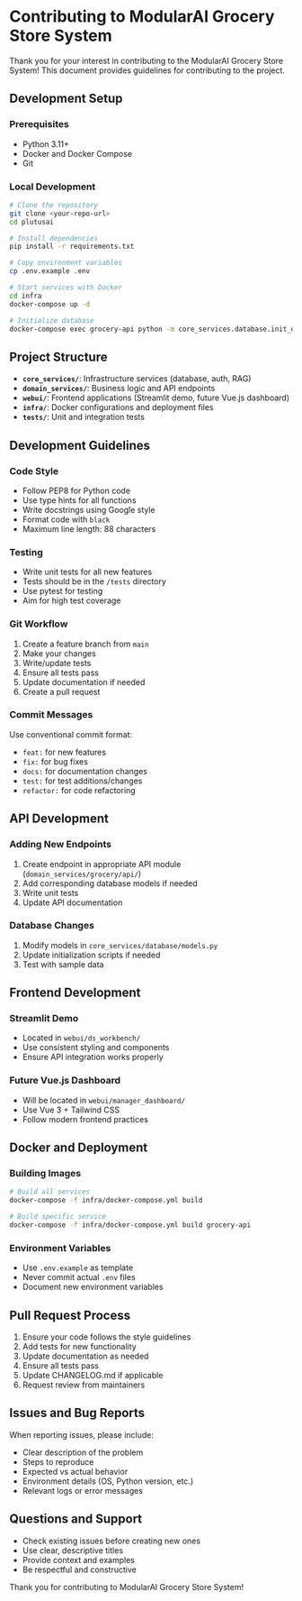 # Contributing to ModularAI Grocery Store System

Thank you for your interest in contributing to the ModularAI Grocery Store System! This document provides guidelines for contributing to the project.

## Development Setup

### Prerequisites
- Python 3.11+
- Docker and Docker Compose
- Git

### Local Development
```bash
# Clone the repository
git clone <your-repo-url>
cd plutusai

# Install dependencies
pip install -r requirements.txt

# Copy environment variables
cp .env.example .env

# Start services with Docker
cd infra
docker-compose up -d

# Initialize database
docker-compose exec grocery-api python -m core_services.database.init_db
```

## Project Structure

- **`core_services/`**: Infrastructure services (database, auth, RAG)
- **`domain_services/`**: Business logic and API endpoints
- **`webui/`**: Frontend applications (Streamlit demo, future Vue.js dashboard)
- **`infra/`**: Docker configurations and deployment files
- **`tests/`**: Unit and integration tests

## Development Guidelines

### Code Style
- Follow PEP8 for Python code
- Use type hints for all functions
- Write docstrings using Google style
- Format code with `black`
- Maximum line length: 88 characters

### Testing
- Write unit tests for all new features
- Tests should be in the `/tests` directory
- Use pytest for testing
- Aim for high test coverage

### Git Workflow
1. Create a feature branch from `main`
2. Make your changes
3. Write/update tests
4. Ensure all tests pass
5. Update documentation if needed
6. Create a pull request

### Commit Messages
Use conventional commit format:
- `feat:` for new features
- `fix:` for bug fixes
- `docs:` for documentation changes
- `test:` for test additions/changes
- `refactor:` for code refactoring

## API Development

### Adding New Endpoints
1. Create endpoint in appropriate API module (`domain_services/grocery/api/`)
2. Add corresponding database models if needed
3. Write unit tests
4. Update API documentation

### Database Changes
1. Modify models in `core_services/database/models.py`
2. Update initialization scripts if needed
3. Test with sample data

## Frontend Development

### Streamlit Demo
- Located in `webui/ds_workbench/`
- Use consistent styling and components
- Ensure API integration works properly

### Future Vue.js Dashboard
- Will be located in `webui/manager_dashboard/`
- Use Vue 3 + Tailwind CSS
- Follow modern frontend practices

## Docker and Deployment

### Building Images
```bash
# Build all services
docker-compose -f infra/docker-compose.yml build

# Build specific service
docker-compose -f infra/docker-compose.yml build grocery-api
```

### Environment Variables
- Use `.env.example` as template
- Never commit actual `.env` files
- Document new environment variables

## Pull Request Process

1. Ensure your code follows the style guidelines
2. Add tests for new functionality
3. Update documentation as needed
4. Ensure all tests pass
5. Update CHANGELOG.md if applicable
6. Request review from maintainers

## Issues and Bug Reports

When reporting issues, please include:
- Clear description of the problem
- Steps to reproduce
- Expected vs actual behavior
- Environment details (OS, Python version, etc.)
- Relevant logs or error messages

## Questions and Support

- Check existing issues before creating new ones
- Use clear, descriptive titles
- Provide context and examples
- Be respectful and constructive

Thank you for contributing to ModularAI Grocery Store System!
